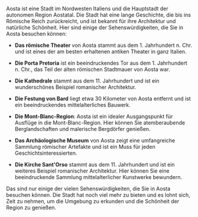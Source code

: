 Aosta ist eine Stadt im Nordwesten Italiens und die Hauptstadt der autonomen Region Aostatal. 
Die Stadt hat eine lange Geschichte, die bis ins Römische Reich zurückreicht, 
und ist bekannt für ihre Architektur und natürliche Schönheit. 
Hier sind einige der Sehenswürdigkeiten, die Sie in Aosta besuchen können:

* **Das römische Theater** von Aosta stammt aus dem 1. Jahrhundert n. Chr. 
und ist eines der am besten erhaltenen antiken Theater in ganz Italien.

* **Die Porta Pretoria** ist ein beeindruckendes Tor aus dem 1. Jahrhundert n. Chr., 
das Teil der alten römischen Stadtmauer von Aosta war.

* **Die Kathedrale** stammt aus dem 11. Jahrhundert und ist ein wunderschönes Beispiel 
romanischer Architektur.

* **Die Festung von Bard** liegt etwa 30 Kilometer von Aosta entfernt 
und ist ein beeindruckendes mittelalterliches Bauwerk.

* **Die Mont-Blanc-Region**: Aosta ist ein idealer Ausgangspunkt für Ausflüge in die Mont-Blanc-Region. 
Hier können Sie atemberaubende Berglandschaften und malerische Bergdörfer genießen.

* **Das Archäologische Museum** von Aosta zeigt eine umfangreiche Sammlung römischer Artefakte 
und ist ein Muss für jeden Geschichtsinteressierten.

* **Die Kirche Sant'Orso** stammt aus dem 11. Jahrhundert und ist ein weiteres Beispiel romanischer Architektur. 
Hier können Sie eine beeindruckende Sammlung mittelalterlicher Kunstwerke bewundern.

Das sind nur einige der vielen Sehenswürdigkeiten, die Sie in Aosta besuchen können. 
Die Stadt hat noch viel mehr zu bieten und es lohnt sich, Zeit zu nehmen, um die Umgebung zu erkunden 
und die Schönheit der Region zu genießen.



